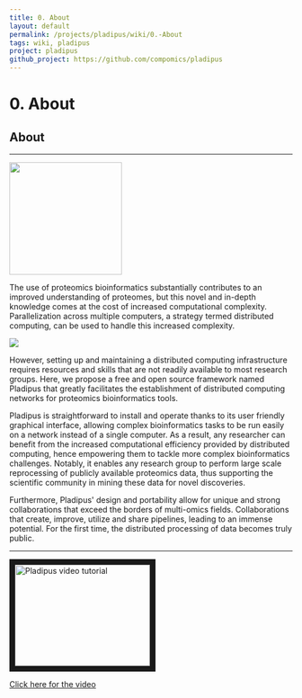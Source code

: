 ```yaml
---
title: 0. About
layout: default
permalink: /projects/pladipus/wiki/0.-About
tags: wiki, pladipus
project: pladipus
github_project: https://github.com/compomics/pladipus
---
```


# 0. About
## About

----

<img src="https://github.com/compomics/pladipus/wiki/Pladipus_TOC.png" width="200">

The use of proteomics bioinformatics substantially contributes to an improved understanding of proteomes, but this novel and in-depth knowledge comes at the cost of increased computational complexity. Parallelization across multiple computers, a strategy termed distributed computing, can be used to handle this increased complexity.

<img src="https://github.com/compomics/pladipus/wiki/Pladipus_Wall_Time.png">

However, setting up and maintaining a distributed computing infrastructure requires resources and skills that are not readily available to most research groups. Here, we propose a free and open source framework named Pladipus that greatly facilitates the establishment of distributed computing networks for proteomics bioinformatics tools. 

Pladipus is straightforward to install and operate thanks to its user friendly graphical interface, allowing complex bioinformatics tasks to be run easily on a network instead of a single computer. As a result, any 
researcher can benefit from the increased computational efficiency provided by distributed computing, hence empowering them to tackle more complex bioinformatics challenges. Notably, it enables any research group to perform large scale reprocessing of publicly available proteomics data, thus supporting the scientific community in mining these data for novel discoveries. 

Furthermore, Pladipus' design and portability allow for unique and strong collaborations that exceed the borders of multi-omics fields. Collaborations that create, improve, utilize and share pipelines, leading to an immense potential. For the first time, the distributed processing of data becomes truly public.

----

<a href="https://www.youtube.com/watch?v=d3bXgogYYhI" target="_blank"><img src="http://img.youtube.com/vi/d3bXgogYYhI/0.jpg" 
alt="Pladipus video tutorial" width="240" height="180" border="10" /></a>

[Click here for the video](https://www.youtube.com/watch?v=d3bXgogYYhI)
